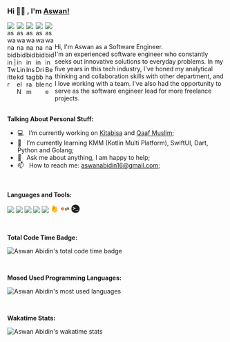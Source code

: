 ### Hi 👋🏽 , I'm [Aswan!](https://github.com/aswanabidin) 

<a href="https://twitter.com/aswanabidin">
  <img align="left" alt="aswanabidin | Twitter" width="22px" src="https://cdn-icons-png.flaticon.com/512/3670/3670151.png" />
</a>
<a href="https://www.linkedin.com/in/aswanabidin/">
  <img align="left" alt="aswanabidin LinkdeIN" width="22px" src="https://cdn-icons-png.flaticon.com/512/145/145807.png" />
</a>
<a href="https://www.instagram.com/aswanabidin/">
  <img align="left" alt="aswanabidin Instagram" width="22px" src="https://cdn-icons-png.flaticon.com/512/4138/4138124.png" />
</a>
<a href="https://dribbble.com/aswanabidin">
  <img align="left" alt="aswanabidin Dribbble" width="22px" src="https://cdn-icons-png.flaticon.com/512/3670/3670074.png" />
</a>
<a href="https://www.behance.net/aswanabidin">
  <img align="left" alt="aswanabidin Behance" width="22px" src="https://cdn-icons-png.flaticon.com/512/2504/2504762.png" />
</a>
<br/>
<br/>

Hi, I'm Aswan as a Software Engineer.
<br/>
I'm an experienced software engineer who constantly seeks out innovative solutions to everyday problems. In my five years in this tech industry, I've honed my analytical thinking and collaboration skills with other department, and I love working with a team. I've also had the opportunity to serve as the software engineer lead for more freelance projects.
<br/>
<br/>
  
**Talking About Personal Stuff:**

- 💻 &nbsp; I’m currently working on [Kitabisa](https://kitabisa.com/) and [Qaaf Muslim](https://qaafmuslim.com);
- 🌱 &nbsp; I’m currently learning KMM (Kotlin Multi Platform), SwiftUI, Dart, Python and Golang; 
- 💬 &nbsp; Ask me about anything, I am happy to help;
- 📫 &nbsp; How to reach me: aswanabidin16@gmail.com;

<br/>

**Languages and Tools:**  

<code><img height="20" src="https://upload.wikimedia.org/wikipedia/commons/thumb/7/74/Kotlin-logo.svg/1024px-Kotlin-logo.svg.png"></code>
<code><img height="20" src="https://1000logos.net/wp-content/uploads/2020/09/Java-Logo.png"></code>
<code><img height="20" src="https://www.kindpng.com/picc/m/355-3557482_flutter-logo-png-transparent-png.png"></code>
<code><img height="20" src="https://upload.wikimedia.org/wikipedia/commons/thumb/7/7e/Dart-logo.png/768px-Dart-logo.png"></code>
<code><img height="20" src="https://ih0.redbubble.net/image.415946483.7473/flat,1000x1000,075,f.u1.jpg"></code>
<code><img height="20" src="https://raw.githubusercontent.com/github/explore/80688e429a7d4ef2fca1e82350fe8e3517d3494d/topics/firebase/firebase.png"></code>
<code><img height="20" src="https://raw.githubusercontent.com/github/explore/80688e429a7d4ef2fca1e82350fe8e3517d3494d/topics/git/git.png"></code>
<code><img height="20" src="https://raw.githubusercontent.com/github/explore/80688e429a7d4ef2fca1e82350fe8e3517d3494d/topics/terminal/terminal.png"></code>

<br/>

**Total Code Time Badge:**

![Aswan Abidin's total code time badge](https://wakatime.com/badge/user/2cfd6f7d-ce59-4e65-a8ba-18c9e0eefe3f.svg)

<!--**Github Stats:**-->

<!--![Aswan Abidin's github stats](https://github-readme-stats.vercel.app/api?username=aswanabidin&show_icons=true&theme=dark)-->

<br/>

**Mosed Used Programming Languages:**

![Aswan Abidin's most used languages](https://github-readme-stats.vercel.app/api/top-langs/?username=aswanabidin&layout=compact&theme=radical)

<br/>

**Wakatime Stats:**

![Aswan Abidin's wakatime stats](https://github-readme-stats.vercel.app/api/wakatime?username=aswanabidin&theme=radical)

<!--START_SECTION:waka-->
<!--END_SECTION:waka-->
